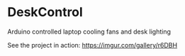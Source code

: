 # DeskControl
Arduino controlled laptop cooling fans and desk lighting

See the project in action: https://imgur.com/gallery/r6DBH
